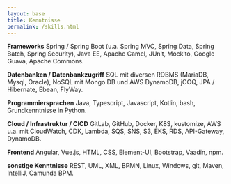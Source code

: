 ```yaml
---
layout: base
title: Kenntnisse
permalink: /skills.html
---
```

**Frameworks**  Spring / Spring Boot (u.a. Spring MVC, Spring Data, Spring Batch, Spring Security), Java EE, Apache Camel, JUnit, Mockito, Google Guava, Apache Commons.

**Datenbanken / Datenbankzugriff**   SQL mit diversen RDBMS (MariaDB, Mysql, Oracle), NoSQL mit Mongo DB und AWS DynamoDB, jOOQ, JPA / Hibernate, Ebean, FlyWay.

**Programmiersprachen** Java, Typescript, Javascript, Kotlin, bash, Grundkenntnisse in Python.

**Cloud / Infrastruktur / CICD**  GitLab, GitHub, Docker, K8S, kustomize, AWS u.a. mit CloudWatch, CDK, Lambda, SQS, SNS, S3, EKS, RDS, API-Gateway, DynamoDB.

**Frontend**  Angular, Vue.js, HTML, CSS, Element-UI, Bootstrap, Vaadin, npm.

**sonstige Kenntnisse**  REST, UML, XML, BPMN, Linux, Windows, git, Maven, IntelliJ, Camunda BPM.